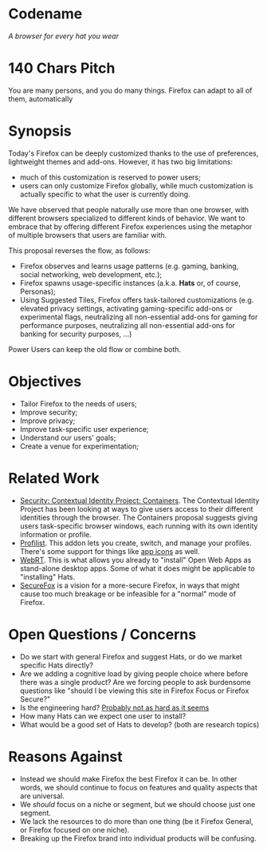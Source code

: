 Codename
========

*A browser for every hat you wear*

140 Chars Pitch
===============

You are many persons, and you do many things. Firefox can adapt to all of them, automatically

Synopsis
========

Today's Firefox can be deeply customized thanks to the use of preferences, lightweight themes and add-ons. However, it has two big limitations:
 * much of this customization is reserved to power users;
 * users can only customize Firefox globally, while much customization is actually specific to what the user is currently doing.

We have observed that people naturally use more than one browser, with different browsers specialized to different kinds of behavior.  We want to embrace that by offering different Firefox experiences using the metaphor of multiple browsers that users are familiar with.

This proposal reverses the flow, as follows:
 * Firefox observes and learns usage patterns (e.g. gaming, banking, social networking, web development, etc.);
 * Firefox spawns usage-specific instances (a.k.a. **Hats** or, of course, Personas);
 * Using Suggested Tiles, Firefox offers task-tailored customizations (e.g. elevated privacy settings, activating gaming-specific add-ons or experimental flags, neutralizing all non-essential add-ons for gaming for performance purposes, neutralizing all non-essential add-ons for banking for security purposes, ...)

Power Users can keep the old flow or combine both.

Objectives
==========

 * Tailor Firefox to the needs of users;
 * Improve security;
 * Improve privacy;
 * Improve task-specific user experience;
 * Understand our users' goals;
 * Create a venue for experimentation;

Related Work
============

 * [Security: Contextual Identity Project: Containers](https://wiki.mozilla.org/Security/Contextual_Identity_Project/Containers).  The Contextual Identity Project has been looking at ways to give users access to their different identities through the browser.  The Containers proposal suggests giving users task-specific browser windows, each running with its own identity information or profile.
 * [Profilist](https://addons.mozilla.org/en-US/firefox/addon/profilist/).  This addon lets you create, switch, and manage your profiles.  There's some support for things like [app icons](https://www.youtube.com/watch?v=fKw-BNWMyQM) as well.
 * [WebRT](https://wiki.mozilla.org/Apps/WebRT).  This is what allows you already to "install" Open Web Apps as stand-alone desktop apps.  Some of what it does might be applicable to "installing" Hats.
 * [SecureFox](https://etherpad.mozilla.org/securefox) is a vision for a more-secure Firefox, in ways that might cause too much breakage or be infeasible for a "normal" mode of Firefox.

Open Questions / Concerns
=========================

 * Do we start with general Firefox and suggest Hats, or do we market specific Hats directly?
 * Are we adding a cognitive load by giving people choice where before there was a single product?  Are we forcing people to ask burdensome questions like "should I be viewing this site in Firefox Focus or Firefox Secure?"
 * Is the engineering hard?  [Probably not as hard as it seems](https://github.com/Yoric/redreaming-firefox/blob/master/hats/details.md#implementation)
 * How many Hats can we expect one user to install?
 * What would be a good set of Hats to develop? (both are research topics)

Reasons Against
===============

 * Instead we should make Firefox the best Firefox it can be.  In other words, we should continue to focus on features and quality aspects that are universal.
 * We *should* focus on a niche or segment, but we should choose just one segment.
 * We lack the resources to do more than one thing (be it Firefox General, or Firefox focused on one niche).
 * Breaking up the Firefox brand into individual products will be confusing.
 
